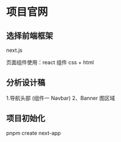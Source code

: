 # 项目官网

## 选择前端框架

next.js

页面组件使用：react 组件 css + html

## 分析设计稿

1.导航头部 (组件一 Navbar)
2、Banner 图区域

## 项目初始化

pnpm create next-app
